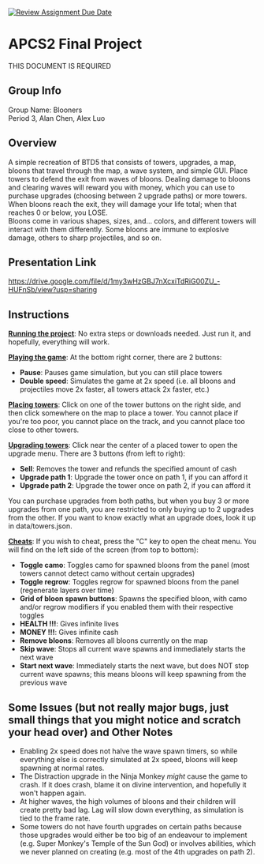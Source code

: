 [![Review Assignment Due Date](https://classroom.github.com/assets/deadline-readme-button-24ddc0f5d75046c5622901739e7c5dd533143b0c8e959d652212380cedb1ea36.svg)](https://classroom.github.com/a/syDSSnTt)
# APCS2 Final Project
THIS DOCUMENT IS REQUIRED
## Group Info

Group Name: Blooners  
Period 3, Alan Chen, Alex Luo

## Overview

A simple recreation of BTD5 that consists of towers, upgrades, a map, bloons that travel through the map, a wave system, and simple GUI. 
Place towers to defend the exit from waves of bloons. Dealing damage to bloons and clearing waves will reward you with money, which you can use to purchase upgrades (choosing between 2 upgrade paths) or more towers.  
When bloons reach the exit, they will damage your life total; when that reaches 0 or below, you LOSE.  
Bloons come in various shapes, sizes, and... colors, and different towers will interact with them differently. Some bloons are immune to explosive damage, others to sharp projectiles, and so on.  

## Presentation Link

https://drive.google.com/file/d/1my3wHzGBJ7nXcxiTdRiG00ZU_-HUFnSb/view?usp=sharing

## Instructions

**<u>Running the project</u>**: No extra steps or downloads needed. Just run it, and hopefully, everything will work.  

**<u>Playing the game</u>**: At the bottom right corner, there are 2 buttons:
- **Pause**: Pauses game simulation, but you can still place towers
- **Double speed**: Simulates the game at 2x speed (i.e. all bloons and projectiles move 2x faster, all towers attack 2x faster, etc.)

**<u>Placing towers</u>**: Click on one of the tower buttons on the right side, and then click somewhere on the map to place a tower. You cannot place if you're too poor, you cannot place on the track, and you cannot place too close to other towers.  

**<u>Upgrading towers</u>**: Click near the center of a placed tower to open the upgrade menu. There are 3 buttons (from left to right):
- **Sell**: Removes the tower and refunds the specified amount of cash
- **Upgrade path 1**: Upgrade the tower once on path 1, if you can afford it
- **Upgrade path 2**: Upgrade the tower once on path 2, if you can afford it  

You can purchase upgrades from both paths, but when you buy 3 or more upgrades from one path, you are restricted to only buying up to 2 upgrades from the other. 
If you want to know exactly what an upgrade does, look it up in data/towers.json.   

**<u>Cheats</u>**: If you wish to cheat, press the "C" key to open the cheat menu. You will find on the left side of the screen (from top to bottom):
- **Toggle camo**: Toggles camo for spawned bloons from the panel (most towers cannot detect camo without certain upgrades)
- **Toggle regrow**: Toggles regrow for spawned bloons from the panel (regenerate layers over time)
- **Grid of bloon spawn buttons**: Spawns the specified bloon, with camo and/or regrow modifiers if you enabled them with their respective toggles
- **HEALTH !!!**: Gives infinite lives
- **MONEY !!!**: Gives infinite cash
- **Remove bloons**: Removes all bloons currently on the map
- **Skip wave**: Stops all current wave spawns and immediately starts the next wave
- **Start next wave**: Immediately starts the next wave, but does NOT stop current wave spawns; this means bloons will keep spawning from the previous wave  

## Some Issues (but not really major bugs, just small things that you might notice and scratch your head over) and Other Notes
- Enabling 2x speed does not halve the wave spawn timers, so while everything else is correctly simulated at 2x speed, bloons will keep spawning at normal rates.
- The Distraction upgrade in the Ninja Monkey <i>might</i> cause the game to crash. If it does crash, blame it on divine intervention, and hopefully it won't happen again.
- At higher waves, the high volumes of bloons and their children will create pretty bad lag. Lag will slow down everything, as simulation is tied to the frame rate.
- Some towers do not have fourth upgrades on certain paths because those upgrades would either be too big of an endeavour to implement (e.g. Super Monkey's Temple of the Sun God) or involves abilities, which we never planned on creating (e.g. most of the 4th upgrades on path 2).

